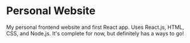 # Personal Website

My personal frontend website and first React app. Uses React.js, HTML, CSS, and Node.js. It's complete for now, but definitely has a ways to go!
